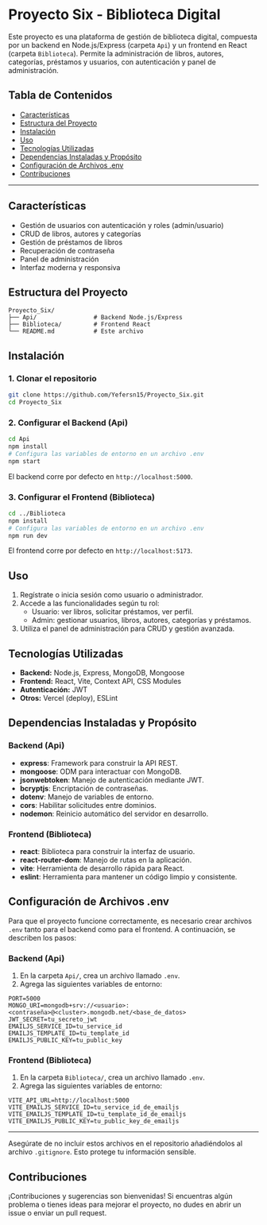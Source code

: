 # Proyecto Six - Biblioteca Digital

Este proyecto es una plataforma de gestión de biblioteca digital, compuesta por un backend en Node.js/Express (carpeta `Api`) y un frontend en React (carpeta `Biblioteca`). Permite la administración de libros, autores, categorías, préstamos y usuarios, con autenticación y panel de administración.

## Tabla de Contenidos
- [Características](#características)
- [Estructura del Proyecto](#estructura-del-proyecto)
- [Instalación](#instalación)
- [Uso](#uso)
- [Tecnologías Utilizadas](#tecnologías-utilizadas)
- [Dependencias Instaladas y Propósito](#dependencias-instaladas-y-propósito)
- [Configuración de Archivos .env](#configuración-de-archivos-env)
- [Contribuciones](#contribuciones)

---

## Características
- Gestión de usuarios con autenticación y roles (admin/usuario)
- CRUD de libros, autores y categorías
- Gestión de préstamos de libros
- Recuperación de contraseña
- Panel de administración
- Interfaz moderna y responsiva

## Estructura del Proyecto

```
Proyecto_Six/
├── Api/                # Backend Node.js/Express
├── Biblioteca/         # Frontend React
└── README.md           # Este archivo
```

## Instalación

### 1. Clonar el repositorio

```bash
git clone https://github.com/Yefersn15/Proyecto_Six.git
cd Proyecto_Six
```

### 2. Configurar el Backend (Api)

```bash
cd Api
npm install
# Configura las variables de entorno en un archivo .env
npm start
```
El backend corre por defecto en `http://localhost:5000`.

### 3. Configurar el Frontend (Biblioteca)

```bash
cd ../Biblioteca
npm install
# Configura las variables de entorno en un archivo .env
npm run dev
```
El frontend corre por defecto en `http://localhost:5173`.

## Uso

1. Regístrate o inicia sesión como usuario o administrador.
2. Accede a las funcionalidades según tu rol:
   - Usuario: ver libros, solicitar préstamos, ver perfil.
   - Admin: gestionar usuarios, libros, autores, categorías y préstamos.
3. Utiliza el panel de administración para CRUD y gestión avanzada.

## Tecnologías Utilizadas

- **Backend:** Node.js, Express, MongoDB, Mongoose
- **Frontend:** React, Vite, Context API, CSS Modules
- **Autenticación:** JWT
- **Otros:** Vercel (deploy), ESLint

## Dependencias Instaladas y Propósito

### Backend (Api)
- **express**: Framework para construir la API REST.
- **mongoose**: ODM para interactuar con MongoDB.
- **jsonwebtoken**: Manejo de autenticación mediante JWT.
- **bcryptjs**: Encriptación de contraseñas.
- **dotenv**: Manejo de variables de entorno.
- **cors**: Habilitar solicitudes entre dominios.
- **nodemon**: Reinicio automático del servidor en desarrollo.

### Frontend (Biblioteca)
- **react**: Biblioteca para construir la interfaz de usuario.
- **react-router-dom**: Manejo de rutas en la aplicación.
- **vite**: Herramienta de desarrollo rápida para React.
- **eslint**: Herramienta para mantener un código limpio y consistente.

## Configuración de Archivos .env

Para que el proyecto funcione correctamente, es necesario crear archivos `.env` tanto para el backend como para el frontend. A continuación, se describen los pasos:

### Backend (Api)
1. En la carpeta `Api/`, crea un archivo llamado `.env`.
2. Agrega las siguientes variables de entorno:

```env
PORT=5000
MONGO_URI=mongodb+srv://<usuario>:<contraseña>@<cluster>.mongodb.net/<base_de_datos>
JWT_SECRET=tu_secreto_jwt
EMAILJS_SERVICE_ID=tu_service_id
EMAILJS_TEMPLATE_ID=tu_template_id
EMAILJS_PUBLIC_KEY=tu_public_key
```

### Frontend (Biblioteca)
1. En la carpeta `Biblioteca/`, crea un archivo llamado `.env`.
2. Agrega las siguientes variables de entorno:

```env
VITE_API_URL=http://localhost:5000
VITE_EMAILJS_SERVICE_ID=tu_service_id_de_emailjs
VITE_EMAILJS_TEMPLATE_ID=tu_template_id_de_emailjs
VITE_EMAILJS_PUBLIC_KEY=tu_public_key_de_emailjs
```

---
Asegúrate de no incluir estos archivos en el repositorio añadiéndolos al archivo `.gitignore`. Esto protege tu información sensible.

## Contribuciones

¡Contribuciones y sugerencias son bienvenidas! Si encuentras algún problema o tienes ideas para mejorar el proyecto, no dudes en abrir un issue o enviar un pull request.
